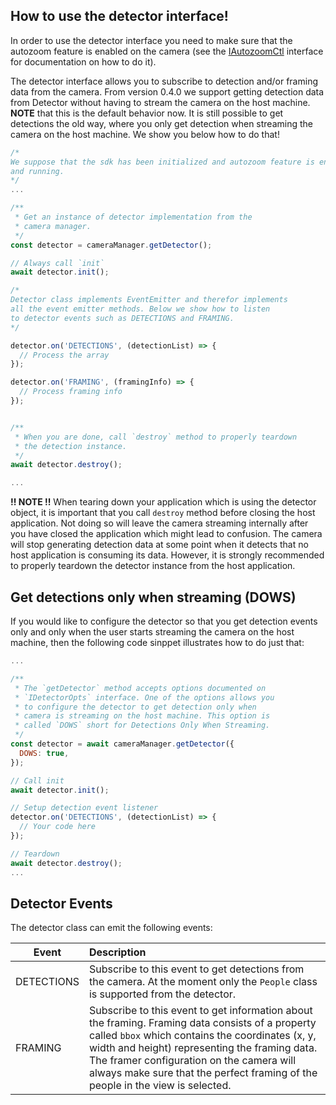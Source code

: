 ## How to use the detector interface!

In order to use the detector interface you need to make sure that the autozoom feature is enabled on the camera (see the [IAutozoomCtl](http://developer.huddly.com/interfaces/IAutozoomCtl.html) interface for documentation on how to do it).

The detector interface allows you to subscribe to detection and/or framing data from the camera. From version 0.4.0 we support getting detection data from Detector without having to stream the camera on the host machine. **NOTE** that this is the default behavior now. It is still possible to get detections the old way, where you only get detection when streaming the camera on the host machine. We show you below how to do that!

```javascript
/* 
We suppose that the sdk has been initialized and autozoom feature is enabled
and running.
*/
...

/**
 * Get an instance of detector implementation from the
 * camera manager.
 */
const detector = cameraManager.getDetector();

// Always call `init`
await detector.init();

/*
Detector class implements EventEmitter and therefor implements
all the event emitter methods. Below we show how to listen
to detector events such as DETECTIONS and FRAMING.
*/

detector.on('DETECTIONS', (detectionList) => {
  // Process the array
});

detector.on('FRAMING', (framingInfo) => {
  // Process framing info
});


/**
 * When you are done, call `destroy` method to properly teardown
 * the detection instance.
 */
await detector.destroy();

...
```
**!! NOTE !!** When tearing down your application which is using the detector object, it is important that you call `destroy` method before closing the host application. Not doing so will leave the camera streaming internally after you have closed the application which might lead to confusion. The camera will stop generating detection data at some point when it detects that no host application is consuming its data. However, it is strongly recommended to properly teardown the detector instance from the host application.

## Get detections only when streaming (DOWS)
If you would like to configure the detector so that you get detection events only and only when the user starts streaming the camera on the host machine, then the following code sinppet illustrates how to do just that:

``` javascript
...

/**
 * The `getDetector` method accepts options documented on
 * `IDetectorOpts` interface. One of the options allows you
 * to configure the detector to get detection only when
 * camera is streaming on the host machine. This option is
 * called `DOWS` short for Detections Only When Streaming.
 */
const detector = await cameraManager.getDetector({
  DOWS: true,
});

// Call init
await detector.init();

// Setup detection event listener
detector.on('DETECTIONS', (detectionList) => {
  // Your code here
});

// Teardown
await detector.destroy();
...
```

## Detector Events
The detector class can emit the following events:

| Event        | Description    |
| ------------- |:-------------|
| DETECTIONS  | Subscribe to this event to get detections from the camera. At the moment only the `People` class is supported from the detector. |
| FRAMING     | Subscribe to this event to get information about the framing. Framing data consists of a property called `bbox` which contains the coordinates (x, y, width and height) representing the framing data. The framer configuration on the camera will always make sure that the perfect framing of the people in the view is selected.|